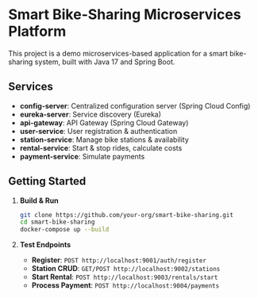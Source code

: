 # Smart Bike-Sharing Microservices Platform

This project is a demo microservices-based application for a smart bike-sharing system, built with Java 17 and Spring Boot.

## Services
- **config-server**: Centralized configuration server (Spring Cloud Config)
- **eureka-server**: Service discovery (Eureka)
- **api-gateway**: API Gateway (Spring Cloud Gateway)
- **user-service**: User registration & authentication
- **station-service**: Manage bike stations & availability
- **rental-service**: Start & stop rides, calculate costs
- **payment-service**: Simulate payments

## Getting Started
1. **Build & Run**  
   ```bash
   git clone https://github.com/your-org/smart-bike-sharing.git
   cd smart-bike-sharing
   docker-compose up --build
   ```

2. **Test Endpoints**  
   - **Register**: `POST http://localhost:9001/auth/register`
   - **Station CRUD**: `GET/POST http://localhost:9002/stations`
   - **Start Rental**: `POST http://localhost:9003/rentals/start`
   - **Process Payment**: `POST http://localhost:9004/payments`
